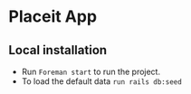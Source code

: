 # Placeit App

## Local installation

- Run `Foreman start` to run the project.
- To load the default data `run rails db:seed`

